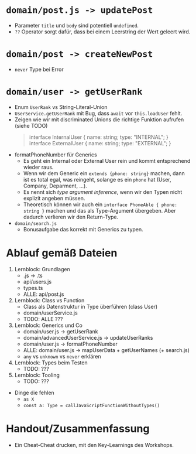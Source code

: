# `domain/post.js -> updatePost`
- Parameter `title` und `body` sind potentiell `undefined`.
- `??` Operator sorgt dafür, dass bei einem Leerstring der Wert geleert wird.

# `domain/post -> createNewPost`
- `never` Type bei Error

# `domain/user -> getUserRank`
- Enum `UserRank` vs String-Literal-Union
- `UserService.getUserRank` mit Bug, dass `await` vor `this.loadUser` fehlt. 
- Zeigen wie wir mit discriminated Unions die richtige Funktion aufrufen (siehe TODO)
  > interface InternalUser {
  >   name: string;
  >   type: "INTERNAL";
  > }
  > interface ExternalUser {
  >   name: string;
  >   type: "EXTERNAL";
  > }
- formatPhoneNumber für Generics
  - Es geht ein Internal oder External User rein und kommt entsprechend wieder raus.
  - Wenn wir dem Generic ein `extends {phone: string}` machen, dann ist es total egal, was reingeht, solange es ein `phone` hat (User, Company, Deparment, ...).
  - Es nennt sich _type argument inference_, wenn wir den Typen nicht explizit angeben müssen.
  - Theoretisch können wir auch ein `interface PhoneAble { phone: string }` machen und das als Type-Argument übergeben. Aber dadurch verlieren wir den Return-Type.
- `domain/search.js`
  - Bonusaufgabe das korrekt mit Generics zu typen.

# Ablauf gemäß Dateien

1. Lernblock: Grundlagen
   - .js -> .ts
   - api/users.js
   - types.ts
   - ALLE: api/post.js
2. Lernblock: Class vs Function
   - Class als Datenstruktur in Type überführen (class User)
   - domain/userService.js
   - TODO: ALLE ???
3. Lernblock: Generics und Co
   - domain/user.js -> getUserRank
   - domain/advancedUserService.js -> updateUserRanks
   - domain/user.js -> formatPhoneNumber
   - ALLE: domain/user.js -> mapUserData + getUserNames (+ search.js)
   - `any` vs `unknown` vs `never` erklären
4. Lernblock: Types beim Testen
   - TODO: ???
5. Lernblock: Tooling
   - TODO: ???

- Dinge die fehlen
  - `as X`
  - `const a: Type = callJavaScriptFunctionWithoutTypes()`

# Handout/Zusammenfassung

- Ein Cheat-Cheat drucken, mit den Key-Learnings des Workshops.
